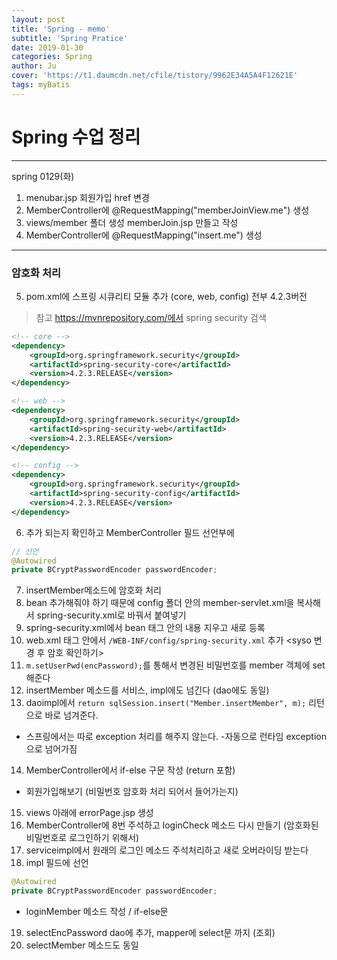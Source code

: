 ```yaml
---
layout: post
title: 'Spring - memo'
subtitle: 'Spring Pratice'
date: 2019-01-30
categories: Spring
author: Ju
cover: 'https://t1.daumcdn.net/cfile/tistory/9962E34A5A4F12621E'
tags: myBatis
---
```


# Spring 수업 정리

---

spring 0129(화)

1. menubar.jsp 회원가입 href 변경
2. MemberController에 @RequestMapping("memberJoinView.me") 생성
3. views/member 폴더 생성 memberJoin.jsp 만들고 작성
4. MemberController에 @RequestMapping("insert.me") 생성

---

### 암호화 처리

5. pom.xml에 스프링 시큐리티 모듈 추가 (core, web, config) 전부 4.2.3버전

> 참고 https://mvnrepository.com/에서 spring security 검색


``` xml
<!-- core -->
<dependency>
    <groupId>org.springframework.security</groupId>
    <artifactId>spring-security-core</artifactId>
    <version>4.2.3.RELEASE</version>
</dependency>

<!-- web -->
<dependency>
    <groupId>org.springframework.security</groupId>
    <artifactId>spring-security-web</artifactId>
    <version>4.2.3.RELEASE</version>
</dependency>

<!-- config -->
<dependency>
    <groupId>org.springframework.security</groupId>
    <artifactId>spring-security-config</artifactId>
    <version>4.2.3.RELEASE</version>
</dependency>
```

6. 추가 되는지 확인하고 MemberController 필드 선언부에

``` java
// 선언
@Autowired
private BCryptPasswordEncoder passwordEncoder;
```

7. insertMember메소드에 암호화 처리
8. bean 추가해줘야 하기 때문에 config 폴더 안의 member-servlet.xml을 복사해서 spring-security.xml로 바꿔서 붙여넣기
9. spring-security.xml에서 bean 태그 안의 내용 지우고 새로 등록
10. web.xml <param-value>태그 안에서 `/WEB-INF/config/spring-security.xml` 추가 <syso 변경 후 암호 확인하기>
11. `m.setUserPwd(encPassword);`를 통해서 변경된 비밀번호를 member 객체에 set 해준다
12. insertMember 메소드를 서비스, impl에도 넘긴다 (dao에도 동일)
13. daoimpl에서 `return sqlSession.insert("Member.insertMember", m);` 리턴으로 바로 넘겨준다.

- 스프링에서는 따로 exception 처리를 해주지 않는다.
  -자동으로 런타임 exception 으로 넘어가짐


14. MemberController에서 if-else 구문 작성 (return 포함)
  - 회원가입해보기 (비밀번호 암호화 처리 되어서 들어가는지)
15. views 아래에 errorPage.jsp 생성
16. MemberController에 8번 주석하고 loginCheck 메소드 다시 만들기 (암호화된 비밀번호로 로그인하기 위해서)
17. serviceimpl에서 원래의 로그인 메소드 주석처리하고 새로 오버라이딩 받는다
18. impl 필드에 선언

``` java
@Autowired
private BCryptPasswordEncoder passwordEncoder;
```

- loginMember 메소드 작성 / if-else문

19. selectEncPassword dao에 추가, mapper에 select문 까지 (조회)
20. selectMember 메소드도 동일


​
